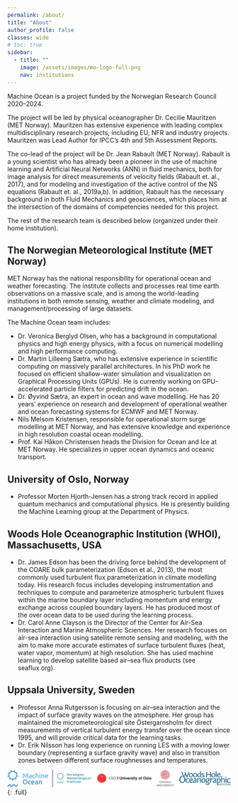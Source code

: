 ```yaml
---
permalink: /about/
title: "About"
author_profile: false
classes: wide
# toc: true
sidebar:
  - title: ""
    image: /assets/images/mo-logo-full.png
    nav: institutions
---
```


Machine Ocean is a project funded by the Norwegian Research Council 2020–2024.

The project will be led by physical oceanographer Dr. Cecilie Mauritzen (MET Norway). Mauritzen has
extensive experience with leading complex multidisciplinary research projects, including EU, NFR
and industry projects. Mauritzen was Lead Author for IPCC’s 4th and 5th Assessment Reports.

The co-lead of the project will be Dr. Jean Rabault (MET Norway). Rabault is a young scientist who
has already been a pioneer in the use of machine learning and Artificial Neural Networks (ANN) in
fluid mechanics, both for image analysis for direct measurements of velocity fields (Rabault et.
al., 2017), and for modeling and investigation of the active control of the NS equations (Rabault
et. al., 2019a,b). In addition, Rabault has the necessary background in both Fluid Mechanics and
geosciences, which places him at the intersection of the domains of competencies needed for this
project.

The rest of the research team is described below (organized under their home institution).

## The Norwegian Meteorological Institute (MET Norway)

MET Norway has the national responsibility for operational ocean and weather forecasting. The
institute collects and processes real time earth observations on a massive scale, and is among the
world-leading institutions in both remote sensing, weather and climate modeling, and
management/processing of large datasets.

The Machine Ocean team includes:
* Dr. Veronica Berglyd Olsen, who has a background in computational physics and high energy
  physics, with a focus on numerical modelling and high performance computing.
* Dr. Martin Lilleeng Sætra, who has extensive experience in scientific computing on massively
  parallel architectures. In his PhD work he focused on efficient shallow-water simulation and
  visualization on Graphical Processing Units (GPUs). He is currently working on GPU-accelerated
  particle filters for predicting drift in the ocean.
* Dr. Øyvind Sætra, an expert in ocean and wave modelling. He has 20 years’ experience on research
  and development of operational weather and ocean forecasting systems for ECMWF and MET Norway.
* Nils Melsom Kristensen, responsible for operational storm surge modelling at MET Norway, and has
  extensive knowledge and experience in high resolution coastal ocean modelling.
* Prof. Kai Håkon Christensen heads the Division for Ocean and Ice at MET Norway. He specializes in
  upper ocean dynamics and oceanic transport.

## University of Oslo, Norway

* Professor Morten Hjorth-Jensen has a strong track record in applied quantum mechanics and
  computational physics. He is presently building the Machine Learning group at the Department of
  Physics.

## Woods Hole Oceanographic Institution (WHOI), Massachusetts, USA

* Dr. James Edson has been the driving force behind the development of the COARE bulk
  parameterization (Edson et al., 2013), the most commonly used turbulent flux parameterization in
  climate modelling today. His research focus includes developing instrumentation and techniques to
  compute and parameterize atmospheric turbulent fluxes within the marine boundary layer including
  momentum and energy exchange across coupled boundary layers. He has produced most of the over
  ocean data to be used during the learning process.
* Dr. Carol Anne Clayson is the Director of the Center for Air-Sea Interaction and Marine
  Atmospheric Sciences. Her research focuses on air-sea interaction using satellite remote sensing
  and modeling, with the aim to make more accurate estimates of surface turbulent fluxes (heat,
  water vapor, momentum) at high resolution. She has used machine learning to develop satellite
  based air–sea flux products (see seaflux.org).

## Uppsala University, Sweden

* Professor Anna Rutgersson is focusing on air–sea interaction and the impact of surface gravity
  waves on the atmosphere. Her group has maintained the micrometeorological site Östergarnsholm for
  direct measurements of vertical turbulent energy transfer over the ocean since 1995, and will
  provide critical data for the learning tasks.
* Dr. Erik Nilsson has long experience on running LES with a moving lower boundary (representing a
  surface gravity wave) and also in transition zones between different surface roughnesses and
  temperatures.

![full](/assets/images/institutions.png){: .full}
